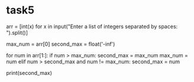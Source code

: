 # task5
arr = [int(x) for x in input("Enter a list of integers separated by spaces: ").split()]

max_num = arr[0]
second_max = float('-inf')

for num in arr[1:]:
    if num > max_num:
        second_max = max_num
        max_num = num
    elif num > second_max and num != max_num:
        second_max = num
            
print(second_max)
